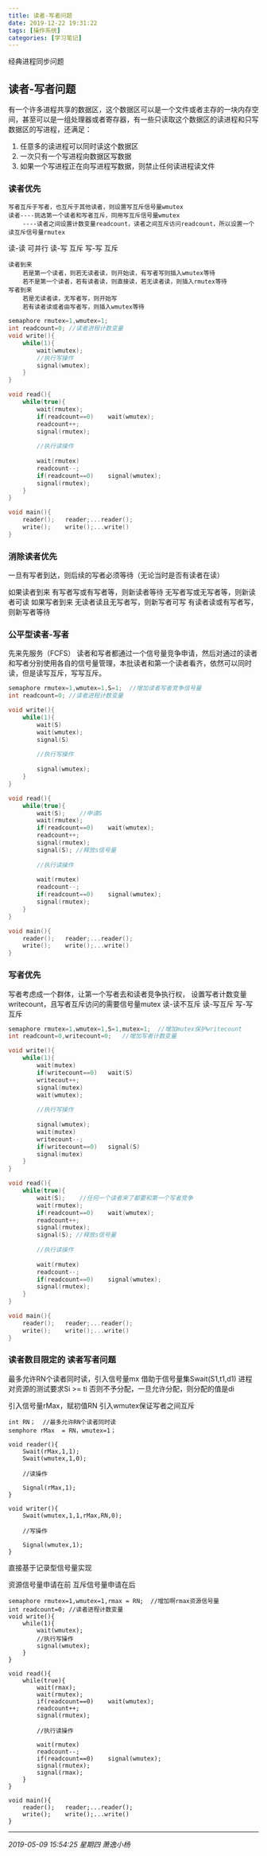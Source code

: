 ```yaml
---
title: 读者-写者问题
date: 2019-12-22 19:31:22
tags: [操作系统]
categories: [学习笔记]
---
```


经典进程同步问题

<!--more-->



## 读者-写者问题

有一个许多进程共享的数据区，这个数据区可以是一个文件或者主存的一块内存空间，甚至可以是一组处理器或者寄存器，有一些只读取这个数据区的读进程和只写数据区的写进程，还满足：

1. 任意多的读进程可以同时读这个数据区
1. 一次只有一个写进程向数据区写数据
1. 如果一个写进程正在向写进程写数据，则禁止任何读进程读文件

### 读者优先

```
写者互斥于写者，也互斥于其他读者，则设置写互斥信号量wmutex
读者----挑选第一个读者和写者互斥，同用写互斥信号量wmutex
	----读者之间设置计数变量readcount，读者之间互斥访问readcount，所以设置一个读互斥信号量rmutex
```

读-读 可并行
读-写 互斥
写-写 互斥



```
读者到来
	若是第一个读者，则若无读者读，则开始读，有写者写则插入wmutex等待
	若不是第一个读者，若有读者读，则直接读，若无读者读，则插入rmutex等待
写者到来
	若是无读者读，无写者写，则开始写
	若有读者读或者由写者写，则插入wmutex等待
```


```c++
semaphore rmutex=1,wmutex=1;
int readcount=0; //读者进程计数变量
void write(){
	while(1){
		wait(wmutex);
		//执行写操作
		signal(wmutex);
	}
}

void read(){
	while(true){
		wait(rmutex);
		if(readcount==0)	wait(wmutex);
		readcount++;
		signal(rmutex);
		
		//执行读操作
		
		wait(rmutex)
		readcount--;
		if(readcount==0)	signal(wmutex);
		signal(rmutex);
	}
}

void main(){
	reader();	reader;...reader();
	write();	write();...write()
}
```

### 消除读者优先

一旦有写者到达，则后续的写者必须等待（无论当时是否有读者在读）

如果读者到来
	有写者写或有写者等，则新读者等待
	无写者写或无写者等，则新读者可读
如果写者到来
	无读者读且无写者写，则新写者可写
	有读者读或有写者写，则新写者等待


### 公平型读者-写者

先来先服务（FCFS）
读者和写者都通过一个信号量竞争申请，然后对通过的读者和写者分别使用各自的信号量管理，本批读者和第一个读者看齐，依然可以同时读，但是读写互斥，写写互斥。 

```c++
semaphore rmutex=1,wmutex=1,S=1;  //增加读者写者竞争信号量
int readcount=0; //读者进程计数变量

void write(){
	while(1){
		wait(S)
		wait(wmutex);
		signal(S)
	
		//执行写操作
		
		signal(wmutex);
	}
}

void read(){
	while(true){
		wait(S);	//申请S
		wait(rmutex);
		if(readcount==0)	wait(wmutex);
		readcount++;
		signal(rmutex);
		signal(S); //释放s信号量
		
		//执行读操作
		
		wait(rmutex)
		readcount--;
		if(readcount==0)	signal(wmutex);
		signal(rmutex);
	}
}

void main(){
	reader();	reader;...reader();
	write();	write();...write()
}

```

### 写者优先 

写者考虑成一个群体，让第一个写者去和读者竞争执行权，
设置写者计数变量writecount，且写者互斥访问的需要信号量mutex
读-读不互斥
读-写互斥
写-写互斥

```c++
semaphore rmutex=1,wmutex=1,S=1,mutex=1;  //增加mutex保护writecount
int readcount=0,writecount=0;	//增加写者计数变量 

void write(){
	while(1){
		wait(mutex)
		if(writecount==0)	wait(S)
		writecout++;
		signal(mutex)
		wait(wmutex);
	
		//执行写操作
		
		signal(wmutex);
		wait(mutex)
		writecount--;
		if(writecount==0)	signal(S)
		signal(mutex)
	}
}

void read(){
	while(true){
		wait(S);	//任何一个读者来了都要和第一个写者竞争
		wait(rmutex);
		if(readcount==0)	wait(wmutex);
		readcount++;
		signal(rmutex);
		signal(S); //释放s信号量
		
		//执行读操作
		
		wait(rmutex)
		readcount--;
		if(readcount==0)	signal(wmutex);
		signal(rmutex);
	}
}

void main(){
	reader();	reader;...reader();
	write();	write();...write()
}
```

### 读者数目限定的 读者写者问题

最多允许RN个读者同时读，引入信号量mx
借助于信号量集Swait(S1,t1,d1)  进程对资源的测试要求Si >= ti   否则不予分配，一旦允许分配，则分配的值是di

引入信号量rMax，赋初值RN
引入wmutex保证写者之间互斥


```
int RN；  //最多允许RN个读者同时读
semphore rMax  = RN，wmutex=1；

void reader(){
	Swait(rMax,1,1);
	Swait(wmutex,1,0);
	
	//读操作
	
	Signal(rMax,1);
}

void writer(){
	Swait(wmutex,1,1,rMax,RN,0);
	
	//写操作
	
	Signal(wmutex,1);
}
```

直接基于记录型信号量实现

资源信号量申请在前
互斥信号量申请在后

```
semaphore rmutex=1,wmutex=1,rmax = RN;  //增加啊rmax资源信号量
int readcount=0; //读者进程计数变量
void write(){
	while(1){
		wait(wmutex);
		//执行写操作
		signal(wmutex);
	}
}

void read(){
	while(true){
		wait(rmax);
		wait(rmutex);
		if(readcount==0)	wait(wmutex);
		readcount++;
		signal(rmutex);
		
		//执行读操作
		
		wait(rmutex)
		readcount--;
		if(readcount==0)	signal(wmutex);
		signal(rmutex);
		signal(rmax);
	}
}

void main(){
	reader();	reader;...reader();
	write();	write();...write()
}
```



------------

*2019-05-09 15:54:25 星期四
萧逸小杨*